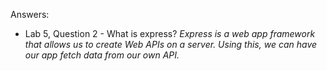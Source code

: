 Answers:

* Lab 5, Question 2 - What is express?
*Express is a web app framework that allows us to create Web APIs on a server. Using this, we can have our app fetch data from our own API.* 